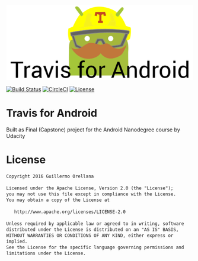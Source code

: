 ![Logo](https://raw.githubusercontent.com/wiyarmir/Capstone-Project/master/art/banner.png)

[![Build Status](https://travis-ci.org/wiyarmir/TravisForAndroid.svg?branch=master)](https://travis-ci.org/wiyarmir/TravisForAndroid)
[![CircleCI](https://circleci.com/gh/wiyarmir/TravisForAndroid/tree/master.svg?style=svg)](https://circleci.com/gh/wiyarmir/TravisForAndroid/tree/master)
[![License](https://img.shields.io/badge/license-Apache%202-4EB1BA.svg?style=plastic)](https://www.apache.org/licenses/LICENSE-2.0.html)

# Travis for Android

Built as Final (Capstone) project for the Android Nanodegree course by Udacity

# License
```
Copyright 2016 Guillermo Orellana

Licensed under the Apache License, Version 2.0 (the "License");
you may not use this file except in compliance with the License.
You may obtain a copy of the License at

   http://www.apache.org/licenses/LICENSE-2.0

Unless required by applicable law or agreed to in writing, software
distributed under the License is distributed on an "AS IS" BASIS,
WITHOUT WARRANTIES OR CONDITIONS OF ANY KIND, either express or implied.
See the License for the specific language governing permissions and
limitations under the License.
```
